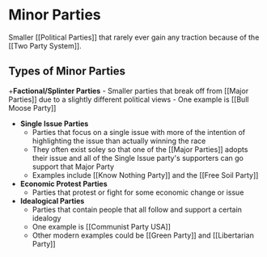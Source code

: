 # Minor Parties
Smaller [[Political Parties]] that rarely ever gain any traction because of the [[Two Party System]].

**Types of Minor Parties**
---
+**Factional/Splinter Parties**
	- Smaller parties that break off from [[Major Parties]] due to a slightly different political views 
	- One example is [[Bull Moose Party]]
+ **Single Issue Parties**
	- Parties that focus on a single issue with more of the intention of highlighting the issue than actually winning the race
	- They often exist soley so that one of the [[Major Parties]] adopts their issue and all of the Single Issue party's supporters can go support that Major Party
	- Examples include [[Know Nothing Party]] and the [[Free Soil Party]]
+ **Economic Protest Parties**
	- Parties that protest or fight for some economic change or issue
+ **Idealogical Parties**
	- Parties that contain people that all follow and support a certain idealogy
	- One example is [[Communist Party USA]]
	- Other modern examples could be [[Green Party]] and [[Libertarian Party]]